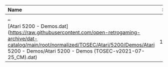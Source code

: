 |Name|Size|
|:---|---:|
|[..](../index.html)|DIR|
|[Atari 5200 - Demos.dat](https://raw.githubusercontent.com/open-retrogaming-archive/dat-catalog/main/root/normalized/TOSEC/Atari/5200/Demos/Atari 5200 - Demos/Atari 5200 - Demos (TOSEC-v2021-07-25_CM).dat)|1519|
